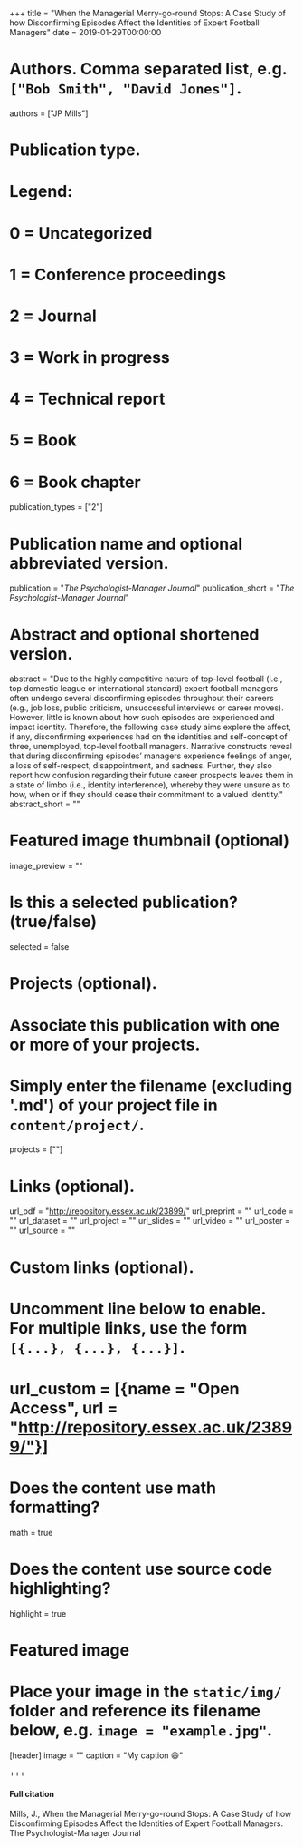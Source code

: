 +++
title = "When the Managerial Merry-go-round Stops: A Case Study of how Disconfirming Episodes Affect the Identities of Expert Football Managers"
date = 2019-01-29T00:00:00

# Authors. Comma separated list, e.g. `["Bob Smith", "David Jones"]`.
authors = ["JP Mills"]

# Publication type.
# Legend:
# 0 = Uncategorized
# 1 = Conference proceedings
# 2 = Journal
# 3 = Work in progress
# 4 = Technical report
# 5 = Book
# 6 = Book chapter
publication_types = ["2"]

# Publication name and optional abbreviated version.
publication = "*The Psychologist-Manager Journal*"
publication_short = "*The Psychologist-Manager Journal*"

# Abstract and optional shortened version.
abstract = "Due to the highly competitive nature of top-level football (i.e., top domestic league or international standard) expert football managers often undergo several disconfirming episodes throughout their careers (e.g., job loss, public criticism, unsuccessful interviews or career moves). However, little is known about how such episodes are experienced and impact identity. Therefore, the following case study aims explore the affect, if any, disconfirming experiences had on the identities and self-concept of three, unemployed, top-level football managers. Narrative constructs reveal that during disconfirming episodes’ managers experience feelings of anger, a loss of self-respect, disappointment, and sadness. Further, they also report how confusion regarding their future career prospects leaves them in a state of limbo (i.e., identity interference), whereby they were unsure as to how, when or if they should cease their commitment to a valued identity."
abstract_short = ""

# Featured image thumbnail (optional)
image_preview = ""

# Is this a selected publication? (true/false)
selected = false

# Projects (optional).
#   Associate this publication with one or more of your projects.
#   Simply enter the filename (excluding '.md') of your project file in `content/project/`.
   projects = [""]

# Links (optional).
url_pdf = "http://repository.essex.ac.uk/23899/"
url_preprint = ""
url_code = ""
url_dataset = ""
url_project = ""
url_slides = ""
url_video = ""
url_poster = ""
url_source = ""

# Custom links (optional).
#   Uncomment line below to enable. For multiple links, use the form `[{...}, {...}, {...}]`.
#   url_custom = [{name = "Open Access", url = "http://repository.essex.ac.uk/23899/"}]

# Does the content use math formatting?
math = true

# Does the content use source code highlighting?
highlight = true

# Featured image
# Place your image in the `static/img/` folder and reference its filename below, e.g. `image = "example.jpg"`.
[header]
image = ""
caption = "My caption :smile:"

+++

#### Full citation
Mills, J., When the Managerial Merry-go-round Stops: A Case Study of how Disconfirming Episodes Affect the Identities of Expert Football Managers. The Psychologist-Manager Journal

